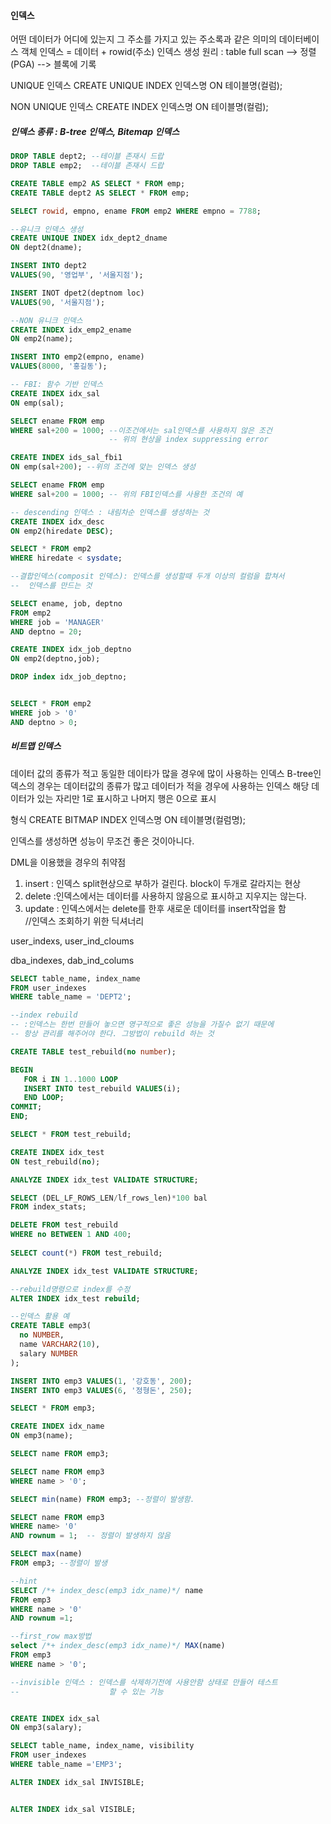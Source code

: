 #### 인덱스

어떤 데이터가 어디에 있는지 그 주소를 가지고 있는 주소록과 같은 의미의 데이터베이스 객체
인덱스 = 데이터 + rowid(주소)
인덱스 생성 원리 : table full scan --> 정렬(PGA) --> 블록에 기록

UNIQUE 인덱스
CREATE UNIQUE INDEX 인덱스명
ON 테이블명(컬럼);

NON UNIQUE 인덱스
CREATE INDEX 인덱스명
ON 테이블명(컬럼);

##### 인덱스 종류 : B-tree 인덱스, Bitemap 인덱스

```sql
DROP TABLE dept2; --테이블 존재시 드랍
DROP TABLE emp2;  --테이블 존재시 드랍

CREATE TABLE emp2 AS SELECT * FROM emp;
CREATE TABLE dept2 AS SELECT * FROM emp;

SELECT rowid, empno, ename FROM emp2 WHERE empno = 7788;

--유니크 인덱스 생성
CREATE UNIQUE INDEX idx_dept2_dname
ON dept2(dname);

INSERT INTO dept2
VALUES(90, '영업부', '서울지점');

INSERT INOT dpet2(deptnom loc)
VALUES(90, '서울지점');

--NON 유니크 인덱스
CREATE INDEX idx_emp2_ename
ON emp2(name);

INSERT INTO emp2(empno, ename)
VALUES(8000, '홍길동');

-- FBI: 함수 기반 인덱스
CREATE INDEX idx_sal
ON emp(sal); 

SELECT ename FROM emp
WHERE sal+200 = 1000; --이조건에서는 sal인덱스를 사용하지 않은 조건
                      -- 위의 현상을 index suppressing error 

CREATE INDEX ids_sal_fbi1
ON emp(sal+200); --위의 조건에 맞는 인덱스 생성

SELECT ename FROM emp
WHERE sal+200 = 1000; -- 위의 FBI인덱스를 사용한 조건의 예

-- descending 인덱스 : 내림차순 인덱스를 생성하는 것
CREATE INDEX idx_desc
ON emp2(hiredate DESC);

SELECT * FROM emp2
WHERE hiredate < sysdate;

--결합인덱스(composit 인덱스): 인덱스를 생성할때 두개 이상의 컬럼을 합쳐서
--  인덱스를 만드는 것

SELECT ename, job, deptno
FROM emp2
WHERE job = 'MANAGER'
AND deptno = 20;

CREATE INDEX idx_job_deptno
ON emp2(deptno,job);

DROP index idx_job_deptno;


SELECT * FROM emp2
WHERE job > '0'
AND deptno > 0;
```



##### 비트맵 인덱스

데이터 값의 종류가 적고 동일한 데이타가 많을 경우에 많이 사용하는 인덱스
 B-tree인덱스의 경우는 데이터값의 종류가 많고 데이터가 적을 경우에 사용하는 인덱스
해당 데이터가 있는 자리만 1로 표시하고 나머지 행은 0으로 표시

형식
CREATE BITMAP INDEX 인덱스명
ON 테이블명(컬럼명);

인덱스를 생성하면 성능이 무조건 좋은 것이아니다.

DML을 이용했을 경우의 취약점

1. insert  : 인덱스 split현상으로 부하가 걸린다. block이 두개로 갈라지는 현상
2. delete :인덱스에서는 데이터를 사용하지 않음으로 표시하고 지우지는 않는다.
3. update : 인덱스에서는 delete를 한후 새로운 데이터를 insert작업을 함       
       //인덱스 조회하기 위한 딕셔너리

user_indexs, user_ind_cloums

dba_indexes, dab_ind_colums




```sql
SELECT table_name, index_name
FROM user_indexes
WHERE table_name = 'DEPT2';

--index rebuild
-- :인덱스는 한번 만들어 놓으면 영구적으로 좋은 성능을 가질수 없기 때문에
-- 항상 관리를 해주어야 한다. 그방법이 rebuild 하는 것

CREATE TABLE test_rebuild(no number);

BEGIN
   FOR i IN 1..1000 LOOP
   INSERT INTO test_rebuild VALUES(i);
   END LOOP;
COMMIT;
END;

SELECT * FROM test_rebuild;

CREATE INDEX idx_test
ON test_rebuild(no);

ANALYZE INDEX idx_test VALIDATE STRUCTURE;

SELECT (DEL_LF_ROWS_LEN/lf_rows_len)*100 bal
FROM index_stats;

DELETE FROM test_rebuild
WHERE no BETWEEN 1 AND 400;
  
SELECT count(*) FROM test_rebuild; 

ANALYZE INDEX idx_test VALIDATE STRUCTURE;

--rebuild명령으로 index를 수정
ALTER INDEX idx_test rebuild;

--인덱스 활용 예
CREATE TABLE emp3(
  no NUMBER,
  name VARCHAR2(10),
  salary NUMBER
);

INSERT INTO emp3 VALUES(1, '강호동', 200);
INSERT INTO emp3 VALUES(6, '정형돈', 250);

SELECT * FROM emp3;

CREATE INDEX idx_name
ON emp3(name);

SELECT name FROM emp3; 

SELECT name FROM emp3
WHERE name > '0';

SELECT min(name) FROM emp3; --정렬이 발생함.

SELECT name FROM emp3
WHERE name> '0'
AND rownum = 1;  -- 정렬이 발생하지 않음

SELECT max(name)
FROM emp3; --정렬이 발생

--hint
SELECT /*+ index_desc(emp3 idx_name)*/ name
FROM emp3
WHERE name > '0'
AND rownum =1;

--first_row max방법
select /*+ index_desc(emp3 idx_name)*/ MAX(name)
FROM emp3
WHERE name > '0';

--invisible 인덱스 : 인덱스를 삭제하기전에 사용안함 상태로 만들어 테스트 
--                    할 수 있는 기능


CREATE INDEX idx_sal
ON emp3(salary);

SELECT table_name, index_name, visibility
FROM user_indexes
WHERE table_name ='EMP3';

ALTER INDEX idx_sal INVISIBLE;


ALTER INDEX idx_sal VISIBLE;
```

